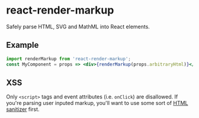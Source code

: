 # react-render-markup

Safely parse HTML, SVG and MathML into React elements.

## Example

```jsx
import renderMarkup from 'react-render-markup';
const MyComponent = props => <div>{renderMarkup(props.arbitraryHtml)}</div>;
```

## XSS

Only `<script>` tags and event attributes (i.e. `onClick`) are disallowed.
If you're parsing user inputed markup, you'll want to use some sort of [HTML sanitizer](https://www.npmjs.com/search?q=html%20sanitizer&page=1&ranking=optimal) first.
